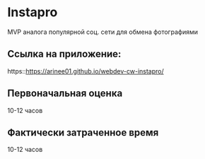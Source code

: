 # Instapro

MVP аналога популярной соц. сети для обмена фотографиями

## Ссылка на приложение:

https::https://arinee01.github.io/webdev-cw-instapro/

## Первоначальная оценка

10-12 часов

## Фактически затраченное время

10-12 часов
